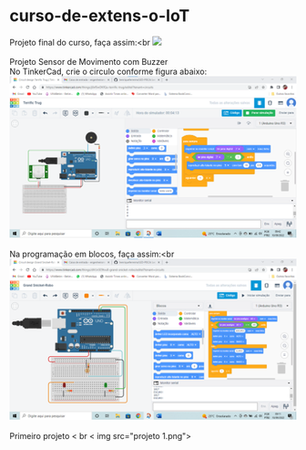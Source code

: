 # curso-de-extens-o-IoT

Projeto final do curso, faça assim:<br
<img src="projeto final.jpg"><br>
<br>
 Projeto Sensor de Movimento com Buzzer<br>
No TinkerCad, crie o circulo conforme figura abaixo:<br>
<img src="projeto 3.png"><br>
<br>
Na programação em blocos, faça assim:<br
<img src="projeto 2.png"><br>
<br>
Primeiro projeto < br
< img src="projeto 1.png"> <br>
<br>
